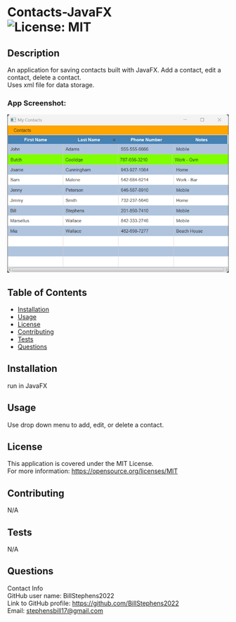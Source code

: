 # Contacts-JavaFX<br>![License: MIT](https://img.shields.io/badge/License-MIT-yellow.svg)

## Description

An application for saving contacts built with JavaFX.  Add a contact, edit a contact, delete a contact.  
Uses xml file for data storage.

### App Screenshot:
![app screenshot](screenshot.png)

## Table of Contents

- [Installation](#installation)
- [Usage](#usage)
- [License](#license)
- [Contributing](#contributing)
- [Tests](#tests)
- [Questions](#questions)

## Installation

run in JavaFX

## Usage

Use drop down menu to add, edit, or delete a contact.

## License
This application is covered under the MIT License.
<br>For more information: https://opensource.org/licenses/MIT

## Contributing
N/A

## Tests
N/A

## Questions
Contact Info<br>
GitHub user name: BillStephens2022<br>
Link to GitHub profile: https://github.com/BillStephens2022<br>
Email: stephensbill17@gmail.com
